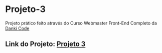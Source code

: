 # Projeto-3

Projeto prático feito através do Curso Webmaster Front-End Completo da [Danki Code](https://cursos.dankicode.com/)

## Link do Projeto: [Projeto 3](https://marcelo-rafael.github.io/projeto-2-landpage/)
